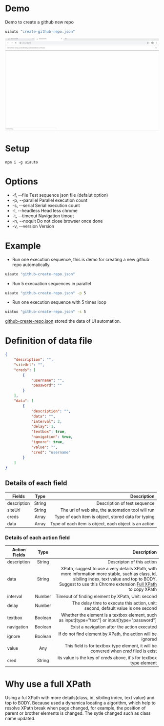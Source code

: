 # Demo
Demo to create a github new repo
```bash
uiauto "create-github-repo.json"
```

![alt text](./examples/create-github-repo.gif "Create a github repo demo")

# Setup
```
npm i -g uiauto
```
# Options
* -f, --file         Test sequence json file (defalut option)
* -p, --parallel     Parallel execution count
* -s, --serial       Serial execution count
* -l, --headless     Head less chrome
* -t, --timeout      Navigation timout
* -n, --noquit       Do not close browser once done
* -v, --version      Version

# Example
* Run one execution sequence, this is demo for creating a new github repo automatically.
```bash
uiauto "github-create-repo.json"
```

* Run 5 execuation sequences in parallel
```bash
uiauto "github-create-repo.json" -p 5
```

* Run one execution sequence with 5 times loop
```bash
uiatuo "github-create-repo.json" -s 5
```

[github-create-repo.json](/examples/github-create-repo.json) stored the data of UI automation.

# Definition of data file
```json
{
    "description": "",
    "siteUrl": "",
    "creds": [
        {
            "username": "",
            "password": ""
        }
    ],
    "data": [
        {
            "description": "",
            "data": "",
            "interval": 2,
            "delay": 1,
            "textbox": true,
            "navigation": true,
            "ignore": true,
            "value": "",
            "cred": "username"
        }
    ]
}
```
## Details of each field

| Fields | Type | Description |
| ------------- |:-------------:| -----:|
| description | String | Description of test sequence |
| siteUrl | String | The url of web site, the automation tool will run |
| creds | Array | Type of each item is object, stored data for typing |
| data | Array | Type of each item is object, each object is an action |

### Details of each action field
| Action Fields | Type | Description |
| ------------- |:---: | ----------: |
| description | String | Descripton of this action |
| data | String | XPath, suggest to use a very details XPath, with more information more stable, such as class, id, sibiling index, text value and top to BODY. Suggest to use this Chrome extension [Full XPath](https://chrome.google.com/webstore/detail/full-xpath/ofjlfbcpbobinkhbhgmmffaojoaghjjc?utm_source=chrome-ntp-icon) to copy XPath |
| interval | Number | Timeout of finding element by XPath, Unit: second |
| delay | Number | The delay time to execute this action, unit: second, default value is one second |
| textbox | Boolean | Whether the element is a textbox element, such as input[type="text"] or input[type="password"] |
| navigation | Boolean | Exist a navigation after the action executed |
| ignore | Boolean | If do not find element by XPath, the action will be ignored |
| value | Any | This field is for textbox type element, it will be convered when *cred* filed is exist |
| cred | String | its value is the key of *creds* above, it's for textbox type element |

# Why use a full XPath
Using a ful XPath with more details(class, id, sibiling index, text value) and top to BODY. Because used a dynamica locating a algorithm, which help to resolve XPath break when page changed, for example, the position of parent or brother elements is changed. The sytle changed such as class name updated.